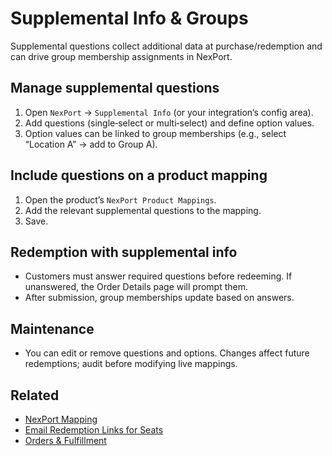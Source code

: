 # Supplemental Info & Groups

Supplemental questions collect additional data at purchase/redemption and can drive group membership assignments in NexPort.

## Manage supplemental questions
1) Open `NexPort` → `Supplemental Info` (or your integration’s config area).
2) Add questions (single‑select or multi‑select) and define option values.
3) Option values can be linked to group memberships (e.g., select “Location A” → add to Group A).

## Include questions on a product mapping
1) Open the product’s `NexPort Product Mappings`.
2) Add the relevant supplemental questions to the mapping.
3) Save.

## Redemption with supplemental info
- Customers must answer required questions before redeeming. If unanswered, the Order Details page will prompt them.
- After submission, group memberships update based on answers.

## Maintenance
- You can edit or remove questions and options. Changes affect future redemptions; audit before modifying live mappings.

## Related
- [NexPort Mapping](nexport-mapping.md)
- [Email Redemption Links for Seats](email-redemption-links-for-seats.md)
- [Orders & Fulfillment](orders.md)
